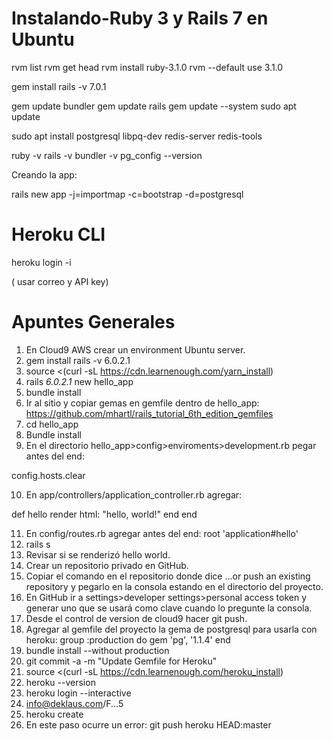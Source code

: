 # Instalando-Ruby 3 y Rails 7 en Ubuntu


rvm list
rvm get head
rvm install ruby-3.1.0
rvm --default use 3.1.0

gem install rails -v 7.0.1

gem update bundler
gem update rails
gem update --system
sudo apt update

sudo apt install postgresql libpq-dev redis-server redis-tools

ruby -v
rails -v
bundler -v
pg_config --version

Creando la app: 

rails new app -j=importmap -c=bootstrap -d=postgresql


# Heroku CLI

heroku login -i

( usar correo y API key)

# Apuntes Generales 

1. En Cloud9 AWS crear un environment Ubuntu server. 
2. gem install rails -v 6.0.2.1
3. source <(curl -sL https://cdn.learnenough.com/yarn_install)
4. rails _6.0.2.1_ new hello_app
5. bundle install
6. Ir al sitio y copiar gemas en gemfile dentro de hello_app:  https://github.com/mhartl/rails_tutorial_6th_edition_gemfiles
7. cd hello_app
8. Bundle install
9. En el directorio hello_app>config>enviroments>development.rb pegar antes del end:

config.hosts.clear

10. En app/controllers/application_controller.rb agregar:

def hello
render html: "hello, world!"
end
end

11. En config/routes.rb agregar antes del end: root 'application#hello'
12. rails s
13. Revisar si se renderizó hello world. 
14. Crear un repositorio privado en GitHub. 
15. Copiar el comando en el repositorio donde dice ...or push an existing repository y pegarlo en la consola estando en el directorio del proyecto. 
16. En GitHub ir a settings>developer settings>personal access token y generar uno que se usará como clave cuando lo pregunte la consola. 
17. Desde el control de version de cloud9 hacer git push. 
18. Agregar al gemfile del proyecto la gema de postgresql para usarla con heroku:
group :production do gem 'pg', '1.1.4'
end
19. bundle install --without production
20. git commit -a -m "Update Gemfile for Heroku"
21. source <(curl -sL https://cdn.learnenough.com/heroku_install)
22. heroku --version
23. heroku login --interactive
24. info@deklaus.com/F...5
25. heroku create
26. En este paso ocurre un error: git push heroku HEAD:master
